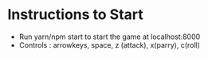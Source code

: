 # Instructions to Start
 - Run yarn/npm start to start the game at localhost:8000
 - Controls : arrowkeys, space, z (attack), x(parry), c(roll)
